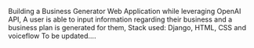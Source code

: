 Building a Business Generator Web Application while leveraging OpenAI API,
A user is able to input information regarding their business and a business plan is generated for them,
Stack used: Django, HTML, CSS and voiceflow
To be updated....
